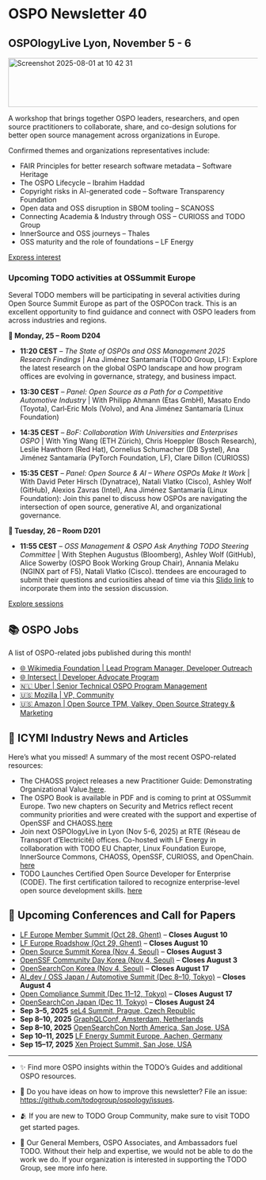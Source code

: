 # OSPO Newsletter 40

## OSPOlogyLive Lyon, November 5 - 6

<img width="664" height="99" alt="Screenshot 2025-08-01 at 10 42 31" src="https://github.com/user-attachments/assets/f56619ab-c6d4-4012-8bf9-d959c631543d" />

A workshop that brings together OSPO leaders, researchers, and open source practitioners to collaborate, share, and co-design solutions for better open source management across organizations in Europe.

Confirmed themes and organizations representatives include:

- FAIR Principles for better research software metadata – Software Heritage
- The OSPO Lifecycle – Ibrahim Haddad
- Copyright risks in AI-generated code – Software Transparency Foundation
- Open data and OSS disruption in SBOM tooling – SCANOSS
- Connecting Academia & Industry through OSS – CURIOSS and TODO Group
- InnerSource and OSS journeys – Thales
- OSS maturity and the role of foundations – LF Energy


[Express interest](https://community.linuxfoundation.org/events/details/lfhq-ospology-european-chapter-presents-ospologylive-lyon/)

### Upcoming TODO activities at OSSummit Europe

Several TODO members will be participating in several activities during Open Source Summit Europe as part of the OSPOCon track. This is an excellent opportunity to find guidance and connect with OSPO leaders from across industries and regions.

**📍 Monday, 25 – Room D204**

- **11:20 CEST** – *The State of OSPOs and OSS Management 2025 Research Findings*  | Ana Jiménez Santamaría (TODO Group, LF): Explore the latest research on the global OSPO landscape and how program offices are evolving in governance, strategy, and business impact.

- **13:30 CEST** – *Panel: Open Source as a Path for a Competitive Automotive Industry*  | With Philipp Ahmann (Etas GmbH), Masato Endo (Toyota), Carl‑Eric Mols (Volvo), and Ana Jiménez Santamaría (Linux Foundation)

- **14:35 CEST** – *BoF: Collaboration With Universities and Enterprises OSPO* | With Ying Wang (ETH Zürich), Chris Hoeppler (Bosch Research), Leslie Hawthorn (Red Hat), Cornelius Schumacher (DB Systel), Ana Jiménez Santamaría (PyTorch Foundation, LF), Clare Dillon (CURIOSS)

- **15:35 CEST** – *Panel: Open Source & AI – Where OSPOs Make It Work* | With David Peter Hirsch (Dynatrace), Natali Vlatko (Cisco), Ashley Wolf (GitHub), Alexios Zavras (Intel), Ana Jiménez Santamaría (Linux Foundation): Join this panel to discuss how OSPOs are navigating the intersection of open source, generative AI, and organizational governance.

**📍 Tuesday, 26 – Room D201**

- **11:55 CEST** – *OSS Management & OSPO Ask Anything TODO Steering Committee* | With Stephen Augustus (Bloomberg), Ashley Wolf (GitHub), Alice Sowerby (OSPO Book Working Group Chair), Annania Melaku (NGINX part of F5), Natali Vlatko (Cisco). ttendees are encouraged to submit their questions and curiosities ahead of time via this [Slido link](https://app.sli.do/event/8Ekhj2EVAbruQfkfM7GpfJ) to incorporate them into the session discussion.

[Explore sessions](https://osseu2025.sched.com/overview/type/OSPOCon?iframe=yes&w=100%&sidebar=yes&bg=no)

## 📚 OSPO Jobs

A list of OSPO-related jobs published during this month!

- [🌐 Wikimedia Foundation | Lead Program Manager, Developer Outreach](https://grnh.se/bfvc2gq71us)
- [🌐 Intersect | Developer Advocate Program](https://committees.docs.intersectmbo.org/intersect-open-source-committee/about/open-source-office-oso/developer-advocate-program)
- [🇳🇱 Uber | Senior Technical OSPO Program Management](https://www.uber.com/global/mr/careers/list/144554/)
- [🇺🇸 Mozilla | VP, Community](https://www.mozilla.org/en-US/careers/position/gh/7081536/)
- [🇺🇸 Amazon | Open Source TPM, Valkey, Open Source Strategy & Marketing](https://www.amazon.jobs/en/jobs/3022739/open-source-tpm-valkey-open-source-strategy-marketing)


## 📌 ICYMI Industry News and Articles
Here’s what you missed! A summary of the most recent OSPO-related resources:

- The CHAOSS project releases a new Practitioner Guide: Demonstrating Organizational Value.[here](https://chaoss.community/practitioner-guide-demonstrating-org-value).
- The OSPO Book is available in PDF and is coming to print at OSSummit Europe. Two new chapters on Security and Metrics reflect recent community priorities and were created with the support and expertise of OpenSSF and CHAOSS.[here](https://todogroup.org/blog/ospo-book-pdf-version/)
- Join next OSPOlogyLive in Lyon (Nov 5-6, 2025) at RTE (Réseau de Transport d’Electricité) offices. Co-hosted with LF Energy in collaboration with TODO EU Chapter, Linux Foundation Europe, InnerSource Commons, CHAOSS, OpenSSF, CURIOSS, and OpenChain. [here](https://community.linuxfoundation.org/events/details/lfhq-ospology-european-chapter-presents-ospologylive-lyon/)
- TODO Launches Certified Open Source Developer for Enterprise (CODE). The first certification tailored to recognize enterprise-level open source development skills. [here](https://todogroup.org/blog/)
  
  
## 📎 Upcoming Conferences and Call for Papers

- [LF Europe Member Summit (Oct 28, Ghent)](https://events.linuxfoundation.org/lf-europe-member-summit/) – **Closes August 10**
- [LF Europe Roadshow (Oct 29, Ghent)](https://events.linuxfoundation.org/lf-europe-roadshow/) – **Closes August 10**
- [Open Source Summit Korea (Nov 4, Seoul)](https://events.linuxfoundation.org/open-source-summit-korea/) – **Closes August 3**
- [OpenSSF Community Day Korea (Nov 4, Seoul)](https://events.linuxfoundation.org/openssf-community-day-korea/) – **Closes August 3**
- [OpenSearchCon Korea (Nov 4, Seoul)](https://events.linuxfoundation.org/opensearchcon-korea/) – **Closes August 17**
- [AI_dev / OSS Japan / Automotive Summit (Dec 8–10, Tokyo)](https://events.linuxfoundation.org/) – **Closes August 4**
- [Open Compliance Summit (Dec 11–12, Tokyo)](https://events.linuxfoundation.org/open-compliance-summit/) – **Closes August 17**
- [OpenSearchCon Japan (Dec 11, Tokyo)](https://events.linuxfoundation.org/opensearchcon-japan/) – **Closes August 24**
- **Sep 3–5, 2025** [seL4 Summit, Prague, Czech Republic](https://events.linuxfoundation.org/sel4-summit/)
- **Sep 8–10, 2025** [GraphQLConf, Amsterdam, Netherlands](https://graphql.org/conf/2025/)
- **Sep 8–10, 2025** [OpenSearchCon North America, San Jose, USA](https://events.linuxfoundation.org/opensearchcon-north-america/)
- **Sep 10–11, 2025** [LF Energy Summit Europe, Aachen, Germany](https://events.linuxfoundation.org/lf-energy-summit/)
- **Sep 15–17, 2025** [Xen Project Summit, San Jose, USA](https://events.linuxfoundation.org/xen-project-summit/)


---

- ✨ Find more OSPO insights within the TODO’s Guides and additional OSPO resources.

- 🧐 Do you have ideas on how to improve this newsletter? File an issue: https://github.com/todogroup/ospology/issues.

- 🫂 If you are new to TODO Group Community, make sure to visit TODO get started pages.

- 💚 Our General Members, OSPO Associates, and Ambassadors fuel TODO. Without their help and expertise, we would not be able to do the work we do. If your organization is interested in supporting the TODO Group, see more info here.
